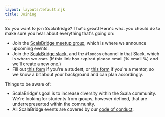 ```yaml
---
layout: layouts/default.njk
title: Joining
---
```


So you want to join ScalaBridge? That's great! Here's what you should do to make sure you hear about everything that's going on:

* Join the [ScalaBridge meetup group][meetup], which is where we announce upcoming events.
* Join the [ScalaBridge slack][slack], and the `#london` channel in that Slack, which is where we chat. (If this link has expired please email {% email %} and we'll create a new one.)
* Fill out [this form][student-form] if you're a student, or [this form][mentor-form] if you're a mentor, so we know a bit about your background and can plan accordingly.


Things to be aware of:

* ScalaBridge's goal is to increase diversity within the Scala community. We're looking for students from groups, however defined, that are underrepresented within the community.
* All ScalaBridge events are covered by our [code of conduct][coc].

[slack]: https://join.slack.com/t/scalabridge/shared_invite/enQtNzM0MjY4NjIzMzY2LWVkNTFmZjQ1MTk3YmFjNDY2ODA0YjFhYzgzNDYxMmQ1Mzc4NjlmZDUwMWY1ZmQ1YjNiM2YzM2ViM2MyMDUzZjI
[student-form]: https://docs.google.com/forms/d/e/1FAIpQLSe-1thDrpDMvHttzbZ1lEetDP4lkvf025wJCkxT9jyoJDNBuw/viewform
[mentor-form]: https://docs.google.com/forms/d/e/1FAIpQLScOaEfBrpxKDvsoGxjIM9RPDiTPtyJEb-DDZ4UItX22vDx7JA/viewform
[meetup]: https://www.meetup.com/ScalaBridge-London/
[coc]: https://scalabridge.org/code-of-conduct
